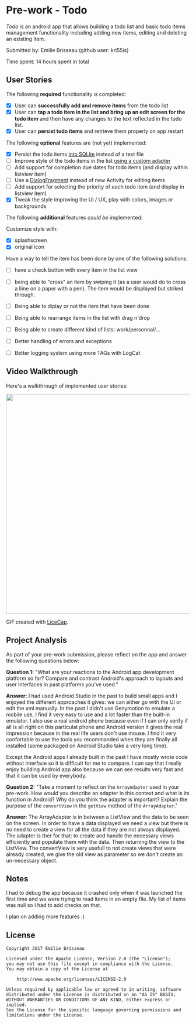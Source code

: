 # Pre-work - Todo

*Todo* is an android app that allows building a todo list and basic todo items management functionality including adding new items, editing and deleting an existing item.

Submitted by: Emilie Brisseau (github user: kri55is)

Time spent: 14 hours spent in total

## User Stories

The following **required** functionality is completed:

* [x] User can **successfully add and remove items** from the todo list
* [x] User can **tap a todo item in the list and bring up an edit screen for the todo item** and then have any changes to the text reflected in the todo list.
* [x] User can **persist todo items** and retrieve them properly on app restart

The following **optional** features are (not yet) implemented:

* [x] Persist the todo items [into SQLite](http://guides.codepath.com/android/Persisting-Data-to-the-Device#sqlite) instead of a text file
* [ ] Improve style of the todo items in the list [using a custom adapter](http://guides.codepath.com/android/Using-an-ArrayAdapter-with-ListView)
* [ ] Add support for completion due dates for todo items (and display within listview item)
* [ ] Use a [DialogFragment](http://guides.codepath.com/android/Using-DialogFragment) instead of new Activity for editing items
* [ ] Add support for selecting the priority of each todo item (and display in listview item)
* [x] Tweak the style improving the UI / UX, play with colors, images or backgrounds

The following **additional** features *could be* implemented:

Customize style with:
* [x] splashscreen
* [x] original icon  

Have a way to tell the item has been done by one of the following solutions:
* [ ] have a check button with every item in the list view
* [ ] being able to "cross" an item by swiping it (as a user would do to cross a liine on a paper with a pen). The item would be displayed but striked through.

* [ ] Being able to diplay or not the item that have been done 
* [ ] Being able to rearrange items in the list with drag n'drop
* [ ] Being able to create different kind of lists: work/personnal/...
* [ ] Better handling of errors and exceptions
* [ ] Better logging system using more TAGs with LogCat


## Video Walkthrough

Here's a walkthrough of implemented user stories:

<img src='http://i.imgur.com/qURwgdi.gif' width="600" />

GIF created with [LiceCap](http://www.cockos.com/licecap/).

## Project Analysis

As part of your pre-work submission, please reflect on the app and answer the following questions below:

**Question 1:** "What are your reactions to the Android app development platform so far? Compare and contrast Android's approach to layouts and user interfaces in past platforms you've used."

**Answer:** I had used Android Studio in the past to build small apps and I enjoyed the different approaches it gives: we can either go with the UI or edit the xml manually. In the past I didn't use Genymotion to emulate a mobile use, I find it very easy to use and a lot faster 
than the built-in emulator. I also use a real android phone because even if I can only verify if all is all right on this particulat phone and Android version it gives the real impression because in the real life users don't use mouse.
I find it very confortable to use the tools you recommanded when they are finally all installed (some packaged on Android Studio take a very long time).

Except the Android apps I already built in the past I have mostly wrote code without interface so it is difficult for me to compare. I can say that I really enjoy building Android app also because we can see results very fast and that it can be used by everybody.

**Question 2:** "Take a moment to reflect on the `ArrayAdapter` used in your pre-work. How would you describe an adapter in this context and what is its function in Android? Why do you think the adapter is important? Explain the purpose of the `convertView` in the `getView` method of the `ArrayAdapter`."

**Answer:** The ArrayAdapter is in between a ListView and the data to be seen on the screen. In order to have a data displayed we need a view but there is no need to create a view for all the data if they are not always displayed. The adapter is ther for that: to create and handle the necessary views efficiently and populate them with the data. Then returning the view to the ListView.
The convertView is very usefull to not create views that were already created, we give the old view as parameter so we don't create an un-necessary object.

## Notes
I had to debug the app because it crashed only when it was launched the first time and we were trying to read items in an empty file. My list of items was null so I had to add checks on that.

I plan on adding more features :)

## License

    Copyright 2017 Emilie Brisseau

    Licensed under the Apache License, Version 2.0 (the "License");
    you may not use this file except in compliance with the License.
    You may obtain a copy of the License at

        http://www.apache.org/licenses/LICENSE-2.0

    Unless required by applicable law or agreed to in writing, software
    distributed under the License is distributed on an "AS IS" BASIS,
    WITHOUT WARRANTIES OR CONDITIONS OF ANY KIND, either express or implied.
    See the License for the specific language governing permissions and
    limitations under the License.
